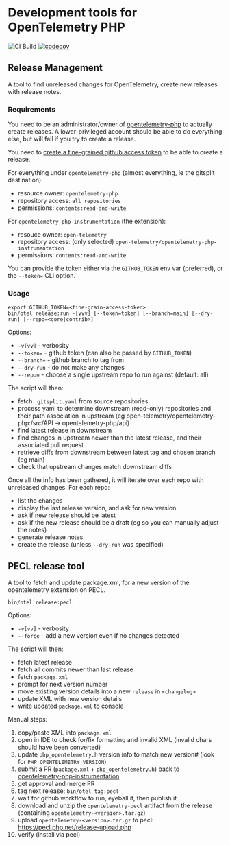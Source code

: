 # Development tools for OpenTelemetry PHP

![CI Build](https://github.com/opentelemetry-php/dev-tools/workflows/PHP%20QA/badge.svg)
[![codecov](https://codecov.io/gh/opentelemetry-php/dev-tools/branch/main/graph/badge.svg?token=DSL6OW6TGC)](https://codecov.io/gh/opentelemetry-php/dev-tools)

## Release Management

A tool to find unreleased changes for OpenTelemetry, create new releases with release notes.

### Requirements

You need to be an administrator/owner of [opentelemetry-php](https://github.com/opentelemetry-php) to actually create releases. A lower-privileged account
should be able to do everything else, but will fail if you try to create a release.

You need to [create a fine-grained github access token](https://github.com/settings/personal-access-tokens/new) to be able to create a release.

For everything under `opentelemetry-php` (almost everything, ie the gitsplit destination):
* resource owner: `opentelemetry-php`
* repository access: `all repositories`
* permissions: `contents:read-and-write`

For `opentelemetry-php-instrumentation` (the extension):
* resouce owner: `open-telemetry`
* repository access: (only selected) `open-telemetry/opentelemetry-php-instrumentation`
* permissions: `contents:read-and-write`

You can provide the token either via the `GITHUB_TOKEN` env var (preferred), or the `--token=` CLI option.

### Usage

```shell
export GITHUB_TOKEN=<fine-grain-access-token>
bin/otel release:run -[vvv] [--token=token] [--branch=main] [--dry-run] [--repo=<core|contrib>]
```

Options:
- `-v[vv]` - verbosity
- `--token=` - github token (can also be passed by `GITHUB_TOKEN`)
- `--branch=` - github branch to tag from
- `--dry-run` - do not make any changes
- `--repo=` - choose a single upstream repo to run against (default: all)

The script will then:
* fetch `.gitsplit.yaml` from source repositories
* process yaml to determine downstream (read-only) repositories and their path association in upstream (eg open-telemetry/opentelemetry-php:/src/API -> opentelemetry-php/api)
* find latest release in downstream
* find changes in upstream newer than the latest release, and their associated pull request
* retrieve diffs from downstream between latest tag and chosen branch (eg main)
* check that upstream changes match downstream diffs

Once all the info has been gathered, it will iterate over each repo with unreleased changes. For each repo:
* list the changes
* display the last release version, and ask for new version
* ask if new release should be latest
* ask if the new release should be a draft (eg so you can manually adjust the notes)
* generate release notes
* create the release (unless `--dry-run` was specified)

## PECL release tool

A tool to fetch and update package.xml, for a new version of the opentelemetry extension on PECL.

```shell
bin/otel release:pecl
```

Options:
- `-v[vv]` - verbosity
- `--force` - add a new version even if no changes detected

The script will then:
* fetch latest release
* fetch all commits newer than last release
* fetch `package.xml`
* prompt for next version number
* move existing version details into a new `release` in `<changelog>`
* update XML with new version details
* write updated `package.xml` to console

Manual steps:
1. copy/paste XML into `package.xml`
2. open in IDE to check for/fix formatting and invalid XML (invalid chars should have been converted)
3. update `php_opentelemetry.h` version info to match new version# (look for `PHP_OPENTELEMETRY_VERSION`)
4. submit a PR (`package.xml` + `php_opentelemetry.h`) back to [opentelemetry-php-instrumentation](https://github.com/open-telemetry/opentelemetry-php-instrumentation)
5. get approval and merge PR
6. tag next release: `bin/otel tag:pecl`
7. wait for github workflow to run, eyeball it, then publish it
8. download and unzip the `opentelemetry-pecl` artifact from the release (containing `opentelemetry-<version>.tar.gz`)
9. upload `opentelemetry-<version>.tar.gz` to pecl: https://pecl.php.net/release-upload.php
10. verify (install via pecl)
